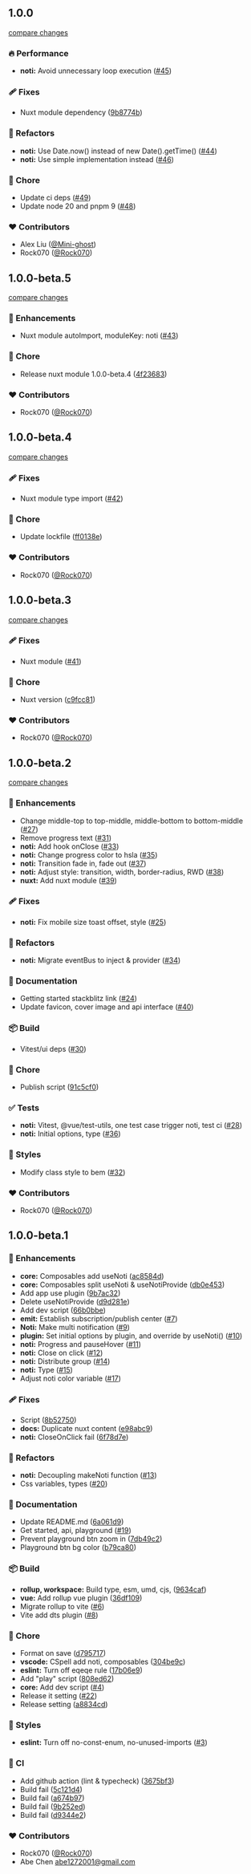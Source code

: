## 1.0.0

[compare changes](https://github.com/Rock070/vue3-noti/compare/1.0.0-beta.5...main)

### 🔥 Performance

- **noti:** Avoid unnecessary loop execution ([#45](https://github.com/Rock070/vue3-noti/pull/45))

### 🩹 Fixes

- Nuxt module dependency ([9b8774b](https://github.com/Rock070/vue3-noti/commit/9b8774b))

### 💅 Refactors

- **noti:** Use Date.now() instead of new Date().getTime() ([#44](https://github.com/Rock070/vue3-noti/pull/44))
- **noti:** Use simple implementation instead ([#46](https://github.com/Rock070/vue3-noti/pull/46))

### 🏡 Chore

- Update ci deps ([#49](https://github.com/Rock070/vue3-noti/pull/49))
- Update node 20 and pnpm 9 ([#48](https://github.com/Rock070/vue3-noti/pull/48))

### ❤️ Contributors

- Alex Liu ([@Mini-ghost](http://github.com/Mini-ghost))
- Rock070 ([@Rock070](http://github.com/Rock070))

## 1.0.0-beta.5

[compare changes](https://github.com/Rock070/vue3-noti/compare/1.0.0-beta.4...main)

### 🚀 Enhancements

- Nuxt module autoImport, moduleKey: noti ([#43](https://github.com/Rock070/vue3-noti/pull/43))

### 🏡 Chore

- Release nuxt module 1.0.0-beta.4 ([4f23683](https://github.com/Rock070/vue3-noti/commit/4f23683))

### ❤️ Contributors

- Rock070 ([@Rock070](http://github.com/Rock070))

## 1.0.0-beta.4

[compare changes](https://github.com/Rock070/vue3-noti/compare/1.0.0-beta.3...main)

### 🩹 Fixes

- Nuxt module type import ([#42](https://github.com/Rock070/vue3-noti/pull/42))

### 🏡 Chore

- Update lockfile ([ff0138e](https://github.com/Rock070/vue3-noti/commit/ff0138e))

### ❤️ Contributors

- Rock070 ([@Rock070](http://github.com/Rock070))

## 1.0.0-beta.3

[compare changes](https://github.com/Rock070/vue3-noti/compare/1.0.0-beta.2...main)

### 🩹 Fixes

- Nuxt module ([#41](https://github.com/Rock070/vue3-noti/pull/41))

### 🏡 Chore

- Nuxt version ([c9fcc81](https://github.com/Rock070/vue3-noti/commit/c9fcc81))

### ❤️ Contributors

- Rock070 ([@Rock070](http://github.com/Rock070))

## 1.0.0-beta.2

[compare changes](https://github.com/Rock070/vue3-noti/compare/1.0.0-beta.1...main)

### 🚀 Enhancements

- Change middle-top to top-middle, middle-bottom to bottom-middle ([#27](https://github.com/Rock070/vue3-noti/pull/27))
- Remove progress text ([#31](https://github.com/Rock070/vue3-noti/pull/31))
- **noti:** Add hook onClose ([#33](https://github.com/Rock070/vue3-noti/pull/33))
- **noti:** Change progress color to hsla ([#35](https://github.com/Rock070/vue3-noti/pull/35))
- **noti:** Transition fade in, fade out ([#37](https://github.com/Rock070/vue3-noti/pull/37))
- **noti:** Adjust style: transition, width, border-radius, RWD ([#38](https://github.com/Rock070/vue3-noti/pull/38))
- **nuxt:** Add nuxt module ([#39](https://github.com/Rock070/vue3-noti/pull/39))

### 🩹 Fixes

- **noti:** Fix mobile size toast offset, style ([#25](https://github.com/Rock070/vue3-noti/pull/25))

### 💅 Refactors

- **noti:** Migrate eventBus to inject & provider ([#34](https://github.com/Rock070/vue3-noti/pull/34))

### 📖 Documentation

- Getting started stackblitz link ([#24](https://github.com/Rock070/vue3-noti/pull/24))
- Update favicon, cover image and api interface ([#40](https://github.com/Rock070/vue3-noti/pull/40))

### 📦 Build

- Vitest/ui deps ([#30](https://github.com/Rock070/vue3-noti/pull/30))

### 🏡 Chore

- Publish script ([91c5cf0](https://github.com/Rock070/vue3-noti/commit/91c5cf0))

### ✅ Tests

- **noti:** Vitest, @vue/test-utils, one test case trigger noti, test ci ([#28](https://github.com/Rock070/vue3-noti/pull/28))
- **noti:** Initial options, type ([#36](https://github.com/Rock070/vue3-noti/pull/36))

### 🎨 Styles

- Modify class style to bem ([#32](https://github.com/Rock070/vue3-noti/pull/32))

### ❤️ Contributors

- Rock070 ([@Rock070](http://github.com/Rock070))

## 1.0.0-beta.1

### 🚀 Enhancements

- **core:** Composables add useNoti ([ac8584d](https://github.com/Rock070/vue3-noti/commit/ac8584d))
- **core:** Composables split useNoti & useNotiProvide ([db0e453](https://github.com/Rock070/vue3-noti/commit/db0e453))
- Add app use plugin ([9b7ac32](https://github.com/Rock070/vue3-noti/commit/9b7ac32))
- Delete useNotiProvide ([d9d281e](https://github.com/Rock070/vue3-noti/commit/d9d281e))
- Add dev script ([66b0bbe](https://github.com/Rock070/vue3-noti/commit/66b0bbe))
- **emit:** Establish subscription/publish center ([#7](https://github.com/Rock070/vue3-noti/pull/7))
- **Noti:** Make multi notification ([#9](https://github.com/Rock070/vue3-noti/pull/9))
- **plugin:** Set initial options by plugin, and override by useNoti() ([#10](https://github.com/Rock070/vue3-noti/pull/10))
- **noti:** Progress and pauseHover ([#11](https://github.com/Rock070/vue3-noti/pull/11))
- **noti:** Close on click ([#12](https://github.com/Rock070/vue3-noti/pull/12))
- **noti:** Distribute group ([#14](https://github.com/Rock070/vue3-noti/pull/14))
- **noti:** Type ([#15](https://github.com/Rock070/vue3-noti/pull/15))
- Adjust noti color variable ([#17](https://github.com/Rock070/vue3-noti/pull/17))

### 🩹 Fixes

- Script ([8b52750](https://github.com/Rock070/vue3-noti/commit/8b52750))
- **docs:** Duplicate nuxt content ([e98abc9](https://github.com/Rock070/vue3-noti/commit/e98abc9))
- **noti:** CloseOnClick fail ([6f78d7e](https://github.com/Rock070/vue3-noti/commit/6f78d7e))

### 💅 Refactors

- **noti:** Decoupling makeNoti function ([#13](https://github.com/Rock070/vue3-noti/pull/13))
- Css variables, types ([#20](https://github.com/Rock070/vue3-noti/pull/20))

### 📖 Documentation

- Update README.md ([6a061d9](https://github.com/Rock070/vue3-noti/commit/6a061d9))
- Get started, api, playground ([#19](https://github.com/Rock070/vue3-noti/pull/19))
- Prevent playground btn zoom in ([7db49c2](https://github.com/Rock070/vue3-noti/commit/7db49c2))
- Playground btn bg color ([b79ca80](https://github.com/Rock070/vue3-noti/commit/b79ca80))

### 📦 Build

- **rollup, workspace:** Build type, esm, umd, cjs, ([9634caf](https://github.com/Rock070/vue3-noti/commit/9634caf))
- **vue:** Add rollup vue plugin ([36df109](https://github.com/Rock070/vue3-noti/commit/36df109))
- Migrate rollup to vite ([#6](https://github.com/Rock070/vue3-noti/pull/6))
- Vite add dts plugin ([#8](https://github.com/Rock070/vue3-noti/pull/8))

### 🏡 Chore

- Format on save ([d795717](https://github.com/Rock070/vue3-noti/commit/d795717))
- **vscode:** CSpell add noti, composables ([304be9c](https://github.com/Rock070/vue3-noti/commit/304be9c))
- **eslint:** Turn off eqeqe rule ([17b06e9](https://github.com/Rock070/vue3-noti/commit/17b06e9))
- Add "play" script ([808ed62](https://github.com/Rock070/vue3-noti/commit/808ed62))
- **core:** Add dev script ([#4](https://github.com/Rock070/vue3-noti/pull/4))
- Release it setting ([#22](https://github.com/Rock070/vue3-noti/pull/22))
- Release setting ([a8834cd](https://github.com/Rock070/vue3-noti/commit/a8834cd))

### 🎨 Styles

- **eslint:** Turn off no-const-enum, no-unused-imports ([#3](https://github.com/Rock070/vue3-noti/pull/3))

### 🤖 CI

- Add github action (lint & typecheck) ([3675bf3](https://github.com/Rock070/vue3-noti/commit/3675bf3))
- Build fail ([5c121d4](https://github.com/Rock070/vue3-noti/commit/5c121d4))
- Build fail ([a674b97](https://github.com/Rock070/vue3-noti/commit/a674b97))
- Build fail ([9b252ed](https://github.com/Rock070/vue3-noti/commit/9b252ed))
- Build fail ([d9344e2](https://github.com/Rock070/vue3-noti/commit/d9344e2))

### ❤️ Contributors

- Rock070 ([@Rock070](http://github.com/Rock070))
- Abe Chen <abe1272001@gmail.com>
